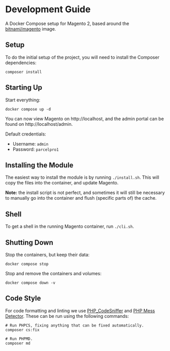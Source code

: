 # Development Guide

A Docker Compose setup for Magento 2, based around the [bitnami/magento](https://hub.docker.com/r/bitnami/magento) image.

## Setup

To do the initial setup of the project, you will need to install the Composer dependencies:

```shell
composer install
```

## Starting Up

Start everything:

```shell
docker compose up -d
```

You can now view Magento on http://localhost, and the admin portal can be found on http://localhost/admin.

Default credentials:

- Username: `admin`
- Password: `parcelpro1`

## Installing the Module

The easiest way to install the module is by running `./install.sh`.
This will copy the files into the container, and update Magento.

**Note:** the install script is not perfect, and sometimes it will still be necessary to manually go into the container and flush (specific parts of) the cache.

## Shell

To get a shell in the running Magento container, run `./cli.sh`.

## Shutting Down

Stop the containers, but keep their data:

```shell
docker compose stop
```

Stop and remove the containers and volumes:

```shell
docker compose down -v
```

## Code Style

For code formatting and linting we use [PHP_CodeSniffer](https://github.com/squizlabs/PHP_CodeSniffer) and [PHP Mess Detector](https://phpmd.org).
These can be run using the following commands:

```shell
# Run PHPCS, fixing anything that can be fixed automatically.
composer cs:fix

# Run PHPMD.
composer md
```
